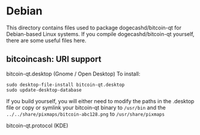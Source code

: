 
Debian
====================
This directory contains files used to package dogecashd/bitcoin-qt
for Debian-based Linux systems. If you compile dogecashd/bitcoin-qt yourself, there are some useful files here.

## bitcoincash: URI support ##


bitcoin-qt.desktop  (Gnome / Open Desktop)
To install:

	sudo desktop-file-install bitcoin-qt.desktop
	sudo update-desktop-database

If you build yourself, you will either need to modify the paths in
the .desktop file or copy or symlink your bitcoin-qt binary to `/usr/bin`
and the `../../share/pixmaps/bitcoin-abc128.png` to `/usr/share/pixmaps`

bitcoin-qt.protocol (KDE)

